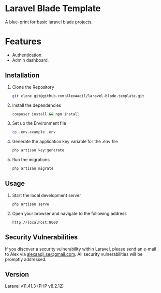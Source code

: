 # Laravel Blade Template

A blue-print for basic laravel blade projects.

# Features
- Authentication.
- Admin dashboard.

## Installation
1. Clone the Repository
    ```bash
    git clone git@github.com:AlexAaqil/laravel-blade-template.git
    ```
2. Install the dependencies
    ```bash
    composer install && npm install
    ```
3. Set up the Environment file
    ```bash
    cp .env.example .env
    ```
4. Generate the application key variable for the .env file
    ```bash
    php artisan key:generate
    ```
5. Run the migrations
    ```bash
    php artisan migrate
    ```



## Usage
1. Start the local development server
    ```bash
    php artisan serve
    ```
2. Open your browser and navigate to the following address
    ```
    http://localhost:8000
    ```



## Security Vulnerabilities
If you discover a security vulnerability within Laravel, please send an e-mail to Alex via [alexaaqil.se@gmail.com](mailto:alexaaqil.se@gmail.com). All security vulnerabilities will be promptly addressed.



## Version
Laravel v11.41.3 (PHP v8.2.12)
